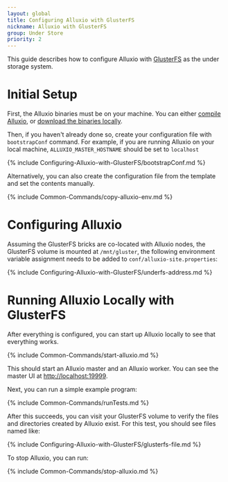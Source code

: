 ```yaml
---
layout: global
title: Configuring Alluxio with GlusterFS
nickname: Alluxio with GlusterFS
group: Under Store
priority: 2
---
```


This guide describes how to configure Alluxio with [GlusterFS](http://www.gluster.org/) as the under
storage system.

# Initial Setup

First, the Alluxio binaries must be on your machine. You can either
[compile Alluxio](Building-Alluxio-Master-Branch.html), or
[download the binaries locally](Running-Alluxio-Locally.html).

Then, if you haven't already done so, create your configuration file with `bootstrapConf` command.
For example, if you are running Alluxio on your local machine, `ALLUXIO_MASTER_HOSTNAME` should be
set to `localhost`

{% include Configuring-Alluxio-with-GlusterFS/bootstrapConf.md %}

Alternatively, you can also create the configuration file from the template and set the contents
manually.

{% include Common-Commands/copy-alluxio-env.md %}

# Configuring Alluxio

Assuming the GlusterFS bricks are co-located with Alluxio nodes, the GlusterFS volume is mounted at
`/mnt/gluster`, the following environment variable assignment needs to be added to
`conf/alluxio-site.properties`:

{% include Configuring-Alluxio-with-GlusterFS/underfs-address.md %}

# Running Alluxio Locally with GlusterFS

After everything is configured, you can start up Alluxio locally to see that everything works.

{% include Common-Commands/start-alluxio.md %}

This should start an Alluxio master and an Alluxio worker. You can see the master UI at
[http://localhost:19999](http://localhost:19999).

Next, you can run a simple example program:

{% include Common-Commands/runTests.md %}

After this succeeds, you can visit your GlusterFS volume to verify the files and directories created
by Alluxio exist. For this test, you should see files named like:

{% include Configuring-Alluxio-with-GlusterFS/glusterfs-file.md %}

To stop Alluxio, you can run:

{% include Common-Commands/stop-alluxio.md %}
